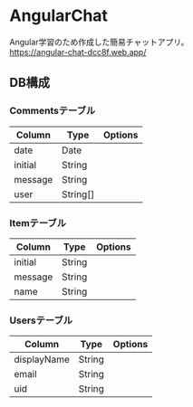 # AngularChat
Angular学習のため作成した簡易チャットアプリ。  
https://angular-chat-dcc8f.web.app/  

## DB構成
### Commentsテーブル
| Column | Type | Options |
| -- | -- | -- |
| date | Date | |
|  initial | String | |
|  message | String | |
|  user | String[] | |

### Itemテーブル
| Column | Type | Options |
| -- | -- | -- |
| initial | String | |
|  message | String | |
|  name | String | |

### Usersテーブル
| Column | Type | Options |
| -- | -- | -- |
| displayName | String | |
|  email | String | |
|  uid | String | |
